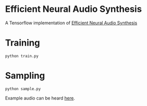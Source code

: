 # Efficient Neural Audio Synthesis

A Tensorflow implementation of [Efficient Neural Audio Synthesis](https://arxiv.org/pdf/1802.08435)

# Training

`python train.py`

# Sampling

`python sample.py`

Example audio can be heard [here](https://github.com/richardassar/Efficient_Neural_Audio_Synthesis/blob/master/output/output.wav?raw=true).
